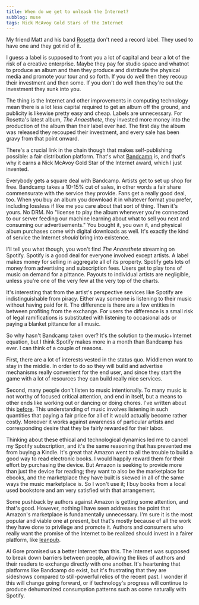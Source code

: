 ```yaml
---
title: When do we get to unleash the Internet?
subblog: muse
tags: Nick McAvoy Gold Stars of the Internet
---
```


My friend Matt and his band [Rosetta](http://rosettaband.com) don't need a record label. They used to have one and they got rid of it.

I guess a label is supposed to front you a lot of capital and bear a lot of the risk of a creative enterprise. Maybe they pay for studio space and whatnot to produce an album and then they produce and distribute the physical media and promote your tour and so forth. If you do well then they recoup their investment and then some. If you don't do well then they're out the investment they sunk into you.

The thing is the Internet and other improvements in computing technology mean there is a lot less capital required to get an album off the ground, and publicity is likewise pretty easy and cheap. Labels are unnecessary. For Rosetta's latest album, *The Anaesthete*, they invested more money into the production of the album than their label ever had. The first day the album was released they recouped their investment, and every sale has been gravy from that point onward.

There's a crucial link in the chain though that makes self-publishing possible: a fair distribution platform. That's what [Bandcamp](http://bandcamp.com) is, and that's why it earns a Nick McAvoy Gold Star of the Internet award, which I just invented.

<!-- MORE -->

Everybody gets a square deal with Bandcamp. Artists get to set up shop for free. Bandcamp takes a 10-15% cut of sales, in other words a fair share commensurate with the service they provide. Fans get a really good deal, too. When you buy an album you download it in whatever format you prefer, including lossless if like me you care about that sort of thing. Then it's yours. No DRM. No "license to play the album whenever you're connected to our server feeding our machine learning about what to sell you next and consuming our advertisements." You bought it, you own it, and physical album purchases come with digital downloads as well. It's exactly the kind of service the Internet *should* bring into existence.

I'll tell you what though, you won't find *The Anaesthete* streaming on Spotify. Spotify is a good deal for everyone involved except artists. A label makes money for selling in aggregate all of its property. Spotify gets lots of money from advertising and subscription fees. Users get to play tons of music on demand for a pittance. Payouts to individual artists are negligible, unless you're one of the very few at the very top of the charts. 

It's interesting that from the artist's perspective services like Spotify are indistinguishable from piracy. Either way someone is listening to their music without having paid for it. The difference is there are a few entities in between profiting from the exchange. For users the difference is a small risk of legal ramifications is substituted with listening to occasional ads or paying a blanket pittance for all music.

So why hasn't Bandcamp taken over? It's the solution to the music+Internet equation, but I think Spotify makes more in a month than Bandcamp has ever. I can think of a couple of reasons.

First, there are a lot of interests vested in the status quo. Middlemen want to stay in the middle. In order to do so they will build and advertise mechanisms really convenient for the end user, and since they start the game with a lot of resources they can build really nice services.

Second, many people don't listen to music intentionally. To many music is not worthy of focused critical attention, and end in itself, but a means to other ends like working out or dancing or doing chores. I've written about this [before](/muse/posts/2014/07/17/on-a-diet/). This understanding of music involves listening in such quantities that paying a fair price for all of it would actually become rather costly. Moreover it works against awareness of particular artists and corresponding desire that they be fairly rewarded for their labor.

Thinking about these ethical and technological dynamics led me to cancel my Spotify subscription, and it's the same reasoning that has prevented me from buying a Kindle. It's great that Amazon went to all the trouble to build a good way to read electronic books. I would happily reward them for their effort by purchasing the device. But Amazon is seeking to provide more than just the device for reading; they want to also be the marketplace for ebooks, and the marketplace they have built is skewed in all of the same ways the music marketplace is. So I won't use it; I buy books from a local used bookstore and am very satisfied with that arrangement.

Some pushback by authors against Amazon is getting some attention, and that's good. However, nothing I have seen addresses the point that Amazon's marketplace is fundamentally unnecessary. I'm sure it is the most popular and viable one at present, but that's mostly because of all the work they have done to privilege and promote it. Authors and consumers who really want the promise of the Internet to be realized should invest in a fairer platform, like [leanpub](https://leanpub.com/).

Al Gore promised us a better Internet than this. The Internet was supposed to break down barriers between people, allowing the likes of authors and their readers to exchange directly with one another. It's heartening that platforms like Bandcamp do exist, but it's frustrating that they are sideshows compared to still-powerful relics of the recent past. I wonder if this will change going forward, or if technology's progress will continue to produce dehumanized consumption patterns such as come naturally with Spotify.

